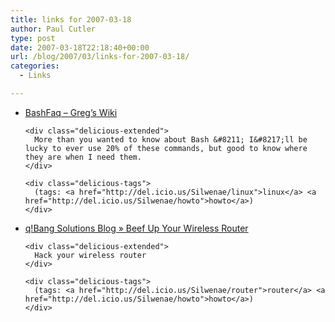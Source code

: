 ```yaml
---
title: links for 2007-03-18
author: Paul Cutler
type: post
date: 2007-03-18T22:18:40+00:00
url: /blog/2007/03/links-for-2007-03-18/
categories:
  - Links

---
```

<ul class="delicious">
  <li>
    <div class="delicious-link">
      <a href="http://wooledge.org/mywiki/BashFaq">BashFaq &#8211; Greg&#8217;s Wiki</a>
    </div>
    
    <div class="delicious-extended">
      More than you wanted to know about Bash &#8211; I&#8217;ll be lucky to ever use 20% of these commands, but good to know where they are when I need them.
    </div>
    
    <div class="delicious-tags">
      (tags: <a href="http://del.icio.us/Silwenae/linux">linux</a> <a href="http://del.icio.us/Silwenae/howto">howto</a>)
    </div>
  </li>
  
  <li>
    <div class="delicious-link">
      <a href="http://www.qbangsolutions.com/blog/index.php/2007/02/26/beef-up-your-wireless-router/">q!Bang Solutions Blog » Beef Up Your Wireless Router</a>
    </div>
    
    <div class="delicious-extended">
      Hack your wireless router
    </div>
    
    <div class="delicious-tags">
      (tags: <a href="http://del.icio.us/Silwenae/router">router</a> <a href="http://del.icio.us/Silwenae/howto">howto</a>)
    </div>
  </li>
</ul>